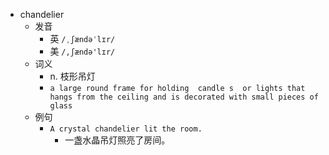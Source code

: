 - chandelier
  - 发音
    - 英 `/ˌʃændəˈlɪr/`
    - 美 `/,ʃændə'lɪr/`
  - 词义
    - n. 枝形吊灯
    - `a large round frame for holding  candle s  or lights that hangs from the ceiling and is decorated with small pieces of glass`
  - 例句
    - `A crystal chandelier lit the room.`
      - 一盏水晶吊灯照亮了房间。


